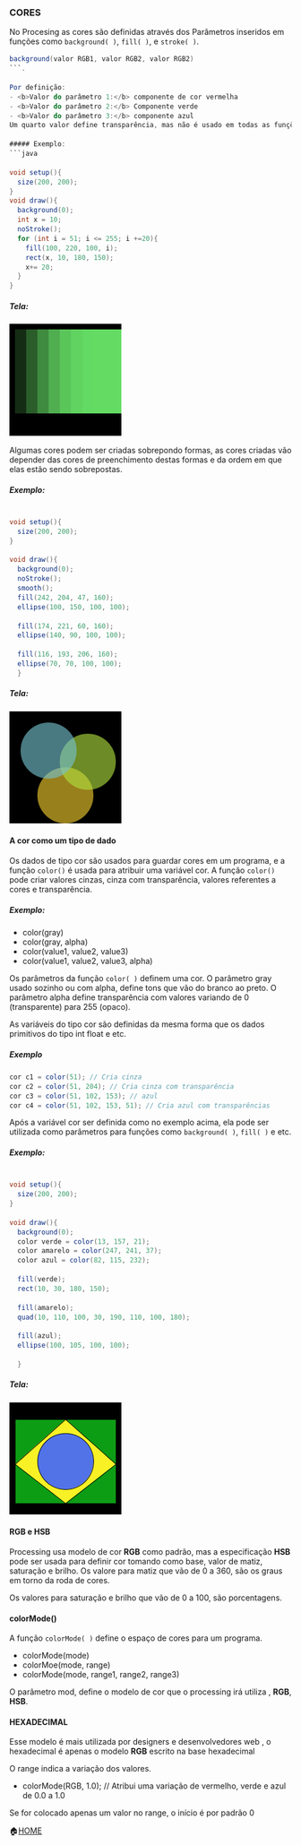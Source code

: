 ### CORES

No Procesing as cores são definidas através dos Parâmetros inseridos em funções como  ```background( )```, ```fill( )```, e ```stroke( )```.
```java
background(valor RGB1, valor RGB2, valor RGB2)
```.

Por definição:
- <b>Valor do parâmetro 1:</b> componente de cor vermelha
- <b>Valor do parâmetro 2:</b> Componente verde
- <b>Valor do parâmetro 3:</b> componente azul
Um quarto valor define transparência, mas não é usado em todas as funções, algumas que aceitam o quarto parâmetro é ```fill()``` e ```stroke()```.

##### Exemplo:
```java

void setup(){
  size(200, 200);
}
void draw(){
  background(0);
  int x = 10;
  noStroke();
  for (int i = 51; i <= 255; i +=20){
    fill(100, 220, 100, i);
    rect(x, 10, 180, 150);
    x+= 20;
  }
}
```
##### Tela:<br>
![Cores1](https://github.com/Evaldo-comp/Processing/blob/master/Java/Exemplos/Cores/Cores01/cores01.png)

Algumas cores podem ser criadas sobrepondo formas, as cores criadas vão depender das cores de preenchimento destas formas e da ordem em que elas estão sendo sobrepostas.

##### Exemplo:
```java

void setup(){
  size(200, 200);
}

void draw(){
  background(0);
  noStroke();
  smooth();
  fill(242, 204, 47, 160);
  ellipse(100, 150, 100, 100);
 
  fill(174, 221, 60, 160);
  ellipse(140, 90, 100, 100);
 
  fill(116, 193, 206, 160);
  ellipse(70, 70, 100, 100);
  }

```
##### Tela:<br>
![Cores2](https://github.com/Evaldo-comp/Processing/blob/master/Java/Exemplos/Cores/Cores02/cores02.png)

#### A cor como um tipo de dado


Os dados de tipo cor são usados para guardar cores em um programa, e a função ```color()``` é usada para atribuir uma variável cor. A função ```color()``` pode criar valores cinzas, cinza com transparência, valores referentes a cores e transparência.

##### Exemplo: 
- color(gray)
- color(gray, alpha)
- color(value1, value2, value3)
- color(value1, value2, value3, alpha)

Os parâmetros da função ```color( )``` definem uma cor. O parâmetro gray usado sozinho ou com alpha, define tons que vão do branco ao preto. O parâmetro alpha define transparência com valores variando de 0 (transparente) para 255 (opaco).

As variáveis do tipo  cor são definidas da mesma forma que os dados primitivos do tipo int float e etc.

##### Exemplo
```java
cor c1 = color(51); // Cria cinza
cor c2 = color(51, 204); // Cria cinza com transparência
cor c3 = color(51, 102, 153); // azul
cor c4 = color(51, 102, 153, 51); // Cria azul com transparências
```
Após a variável cor ser definida como no exemplo acima, ela pode ser utilizada como parâmetros para funções como ```background( )```, ```fill( )``` e etc.

##### Exemplo:
```java

void setup(){
  size(200, 200);
}

void draw(){
  background(0);
  color verde = color(13, 157, 21);
  color amarelo = color(247, 241, 37);
  color azul = color(82, 115, 232);
 
  fill(verde);
  rect(10, 30, 180, 150);
 
  fill(amarelo);
  quad(10, 110, 100, 30, 190, 110, 100, 180);
 
  fill(azul);
  ellipse(100, 105, 100, 100);
 
  }

```
##### Tela:<br>
![Cores3](https://github.com/Evaldo-comp/Processing/blob/master/Java/Exemplos/Cores/Cores03/cores03.png)

#### RGB e HSB
Processing usa modelo de cor <b>RGB</b> como padrão, mas a especificação <b>HSB</b> pode ser usada para definir cor tomando como base, valor de matiz, saturação e brilho.
Os valore para matiz que  vão de 0 a 360, são os graus em torno da roda de cores.

Os valores  para saturação e brilho que vão  de 0 a 100, são porcentagens.

#### colorMode()
A função ```colorMode( )``` define o espaço de cores para um programa.

- colorMode(mode)
- colorMoe(mode, range)
- colorMode(mode, range1, range2, range3)

O parâmetro mod, define o modelo de cor que o processing irá utiliza , <b>RGB</b>, <b>HSB</b>.

#### HEXADECIMAL

Esse modelo é mais utilizada por designers e desenvolvedores web , o hexadecimal é apenas o modelo <b>RGB</b> escrito na base hexadecimal

O range indica a variação dos valores.

- colorMode(RGB, 1.0); // Atribui uma variação de vermelho, verde e azul de 0.0 a 1.0

Se for colocado apenas um valor no range, o início é por padrão 0

:house:[HOME](https://github.com/Evaldo-comp/Processing) 







